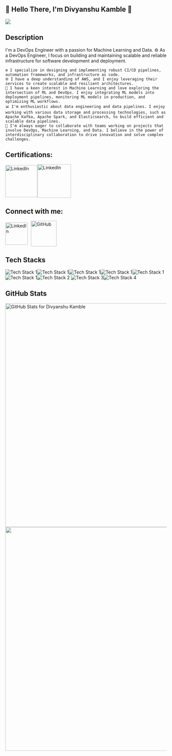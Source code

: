 ## 👋 Hello There, I'm Divyanshu Kamble 👋

![](https://media.tenor.com/exuPwTTU-FwAAAAC/key-click-typing.gif)

## Description
I'm a DevOps Engineer with a passion for Machine Learning and Data. ⚙️ As a DevOps Engineer, I focus on building and maintaining scalable and reliable infrastructure for software development and deployment.

    ⚙️ I specialize in designing and implementing robust CI/CD pipelines, automation frameworks, and infrastructure as code.
    🌐 I have a deep understanding of AWS, and I enjoy leveraging their services to create scalable and resilient architectures.
    🤖 I have a keen interest in Machine Learning and love exploring the intersection of ML and DevOps. I enjoy integrating ML models into deployment pipelines, monitoring ML models in production, and optimizing ML workflows.
    📊 I'm enthusiastic about data engineering and data pipelines. I enjoy working with various data storage and processing technologies, such as Apache Kafka, Apache Spark, and Elasticsearch, to build efficient and scalable data pipelines.
    👯 I'm always eager to collaborate with teams working on projects that involve DevOps, Machine Learning, and Data. I believe in the power of interdisciplinary collaboration to drive innovation and solve complex challenges.

## Certifications:
<!-- Container -->
<div style="display: flex; align-items: center;">
<!-- LinkedIn -->
  <a href="https://www.credly.com/badges/b68b19aa-707e-48fd-9939-9fcabe7a4d26/public_url" target="_blank">
    <img alt="LinkedIn" width="100" src="https://images.credly.com/size/680x680/images/85b9cfc4-257a-4742-878c-4f7ab4a2631b/image.png" />
  <a href="https://www.credly.com/badges/7d442c3d-ad92-48a1-ba48-94ec2b2b936f/public_url" target="_blank">
    <img alt="LinkedIn" width="105" src="https://images.credly.com/size/220x220/images/0e284c3f-5164-4b21-8660-0d84737941bc/image.png" />
  </a>



</div>

## Connect with me:
<!-- Container -->
<div style="display: flex; align-items: center;">

  <!-- LinkedIn -->
  <a href="https://www.linkedin.com/in/divyanshu-kamble/" target="_blank">
    <img alt="LinkedIn" width="70" src="https://static-00.iconduck.com/assets.00/linkedin-icon-512x512-vkm0drb1.png" />
  </a>

  <!-- GitHub -->
  <a href="https://github.com/divyanshu-kamble">
    <img alt="GitHub" width="80" src="https://img.icons8.com/?size=512&id=62856&format=png" style="margin-left: 10px;" />
  </a>

</div>

## Tech Stacks

![Tech Stack 1](https://img.icons8.com/?size=100&id=13441&format=png)![Tech Stack 1](https://img.icons8.com/?size=100&id=39292&format=png)![Tech Stack 1](https://img.icons8.com/?size=100&id=kEkT1u7zTDk5&format=png)![Tech Stack 1](https://img.icons8.com/?size=100&id=iGCCE2iEmh2u&format=png)![Tech Stack 1](https://img.icons8.com/?size=100&id=22813&format=png)![Tech Stack 1](https://upload.wikimedia.org/wikipedia/commons/thumb/3/39/Kubernetes_logo_without_workmark.svg/95px-Kubernetes_logo_without_workmark.svg.png)![Tech Stack 2](https://img.icons8.com/?size=100&id=9MJf0ngDwS8z&format=png) ![Tech Stack 3](https://img.icons8.com/?size=100&id=17842&format=png)![Tech Stack 4](https://img.icons8.com/?size=100&id=33039&format=png)


## GitHub Stats

<img src="https://github-readme-stats.vercel.app/api?username=divyanshu-kamble&show_icons=true&include_all_commits=true&count_private=true&theme=jolly&layout=compact" alt="GitHub Stats for Divyanshu Kamble" width="700">

<img src="https://github-readme-streak-stats.herokuapp.com?user=divyanshu-kamble&theme=jolly" width="700">
